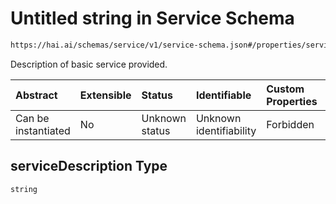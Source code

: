 # Untitled string in Service Schema

```txt
https://hai.ai/schemas/service/v1/service-schema.json#/properties/serviceDescription
```

Description of basic service provided.

| Abstract            | Extensible | Status         | Identifiable            | Custom Properties | Additional Properties | Access Restrictions | Defined In                                                                                          |
| :------------------ | :--------- | :------------- | :---------------------- | :---------------- | :-------------------- | :------------------ | :-------------------------------------------------------------------------------------------------- |
| Can be instantiated | No         | Unknown status | Unknown identifiability | Forbidden         | Allowed               | none                | [service.schema.json\*](../../out/components/service/v1/service.schema.json "open original schema") |

## serviceDescription Type

`string`
